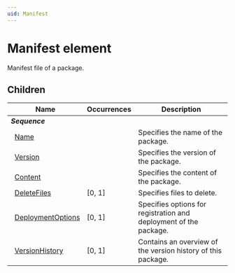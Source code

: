 ```yaml
---
uid: Manifest
---
```


# Manifest element

Manifest file of a package.

## Children

|Name|Occurrences|Description|
|--- |--- |--- |
|***Sequence***|||
|&nbsp;&nbsp;[Name](xref:Manifest.Name)||Specifies the name of the package.|
|&nbsp;&nbsp;[Version](xref:Manifest.Version)||Specifies the version of the package.|
|&nbsp;&nbsp;[Content](xref:Manifest.Content)||Specifies the content of the package.|
|&nbsp;&nbsp;[DeleteFiles](xref:Manifest.DeleteFiles)|[0, 1]|Specifies files to delete.|
|&nbsp;&nbsp;[DeploymentOptions](xref:Manifest.DeploymentOptions)|[0, 1]|Specifies options for registration and deployment of the package.|
|&nbsp;&nbsp;[VersionHistory](xref:Manifest.VersionHistory)|[0, 1]|Contains an overview of the version history of this package.|
